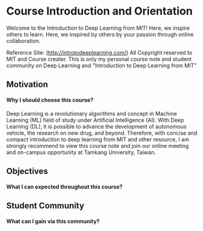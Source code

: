 # Course Introduction and Orientation
Welcome to the Introduction to Deep Learning from MIT! Here, we inspire others to learn. Here, we inspired by others by your passion through online collaboration.

Reference Site: (http://introtodeeplearning.com/)
All Copyright reserved to MIT and Course creater. This is only my personal course note and student community on Deep Learning and "Introduction to Deep Learning from MIT" 

## Motivation
#### Why I should choose this course?
Deep Learning is a revolutionary algorithms and concept in Machine Learning (ML) field of study under Artificial Intelligence (AI). With Deep Learning (DL), it is possible to advance the development of autonomous vehicle, the research on new drug, and beyond. Therefore, with concise and compact introduction to deep learning from MIT and other resource, I am strongly recommend to view this course note and join our online meeting and on-campus opportunity at Tamkang University, Taiwan.

## Objectives
#### What I can expected throughout this course?

## Student Community
#### What can I gain via this community?